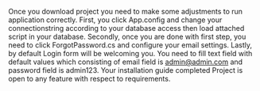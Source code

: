 Once you download project
you need to make some adjustments to run application correctly. First, you click App.config and change your connectionstring according to your database access then load attached script in your database. Secondly, once you are done with first step, you need to click ForgotPassword.cs and configure your email settings. Lastly, by default Login form will be welcoming you. You need to fill text field with default values which consisting of email field is admin@admin.com and password field is admin123. Your installation guide completed
Project is open to any feature with respect to requirements.
